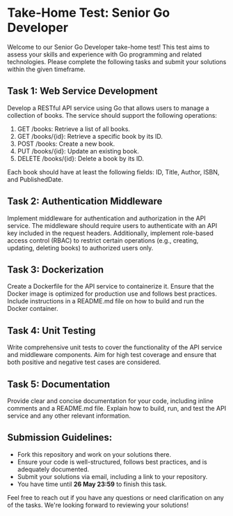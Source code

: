 # Take-Home Test: Senior Go Developer
Welcome to our Senior Go Developer take-home test! This test aims to assess your skills and experience with Go programming and related technologies. Please complete the following tasks and submit your solutions within the given timeframe.

## Task 1: Web Service Development
Develop a RESTful API service using Go that allows users to manage a collection of books. The service should support the following operations:

1. GET /books: Retrieve a list of all books.
2. GET /books/{id}: Retrieve a specific book by its ID.
3. POST /books: Create a new book.
4. PUT /books/{id}: Update an existing book.
5. DELETE /books/{id}: Delete a book by its ID.

Each book should have at least the following fields: ID, Title, Author, ISBN, and PublishedDate.

## Task 2: Authentication Middleware
Implement middleware for authentication and authorization in the API service. The middleware should require users to authenticate with an API key included in the request headers. Additionally, implement role-based access control (RBAC) to restrict certain operations (e.g., creating, updating, deleting books) to authorized users only.

## Task 3: Dockerization
Create a Dockerfile for the API service to containerize it. Ensure that the Docker image is optimized for production use and follows best practices. Include instructions in a README.md file on how to build and run the Docker container.

## Task 4: Unit Testing
Write comprehensive unit tests to cover the functionality of the API service and middleware components. Aim for high test coverage and ensure that both positive and negative test cases are considered.

## Task 5: Documentation
Provide clear and concise documentation for your code, including inline comments and a README.md file. Explain how to build, run, and test the API service and any other relevant information.

## Submission Guidelines:
- Fork this repository and work on your solutions there.
- Ensure your code is well-structured, follows best practices, and is adequately documented.
- Submit your solutions via email, including a link to your repository.
- You have time until <b>26 May 23:59</b> to finish this task.

Feel free to reach out if you have any questions or need clarification on any of the tasks. We're looking forward to reviewing your solutions!
